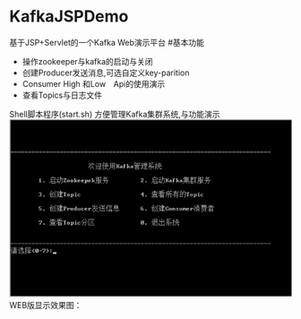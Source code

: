 # KafkaJSPDemo
基于JSP+Servlet的一个Kafka Web演示平台
#基本功能
<ul>
  <li>操作zookeeper与kafka的启动与关闭</li>
  <li>创建Producer发送消息,可选自定义key-parition</li>
  <li>Consumer High 和Low　Api的使用演示</li>
  <li>查看Topics与日志文件</li>
</ul>
Shell脚本程序(start.sh)
方便管理Kafka集群系统,与功能演示</br>
<img src="shell.png"></br>
WEB版显示效果图：</br>
<igm src="kafka1-1.png"/></br>
<igm src="kafka1-2.png"/></br>
<igm src="kafka1-3.png"/></br>
<igm src="kafka1-4.png"/></br>
<igm src="kafka1-5.png"/></br>
<igm src="kafka1-6.png"/></br>